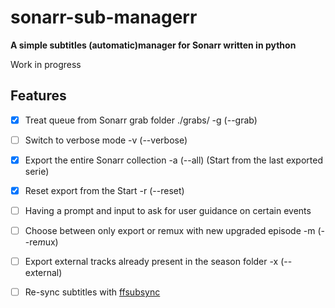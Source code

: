 # sonarr-sub-managerr

**A simple subtitles (automatic)manager for Sonarr written in python**

Work in progress

## Features
- [x] Treat queue from Sonarr grab folder ./grabs/ -g (--grab)
- [ ] Switch to verbose mode -v (--verbose)
- [x] Export the entire Sonarr collection -a (--all) (Start from the last exported serie)
- [x] Reset export from the Start -r (--reset)
- [ ] Having a prompt and input to ask for user guidance on certain events
- [ ] Choose between only export or remux with new upgraded episode -m (--re*m*ux)
- [ ] Export external tracks already present in the season folder -x (--e*x*ternal)
- [ ] Re-sync subtitles with [ffsubsync](https://github.com/smacke/ffsubsync)


